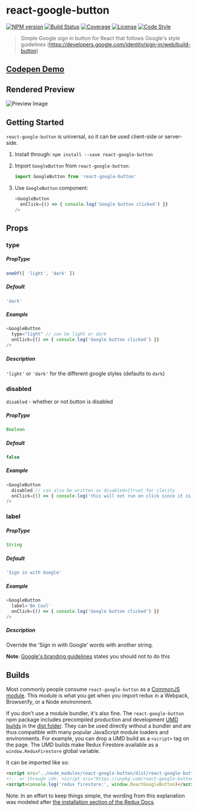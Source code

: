 # react-google-button

[![NPM version][npm-image]][npm-url]
[![Build Status][build-status-image]][build-status-url]
[![Coverage][coverage-image]][coverage-url]
[![License][license-image]][license-url]
[![Code Style][code-style-image]][code-style-url]

> Simple Google sign in button for React that follows Google's style guidelines (https://developers.google.com/identity/sign-in/web/build-button)

## [Codepen Demo](https://codepen.io/prescottprue/pen/NjmeKM)

## Rendered Preview

![Preview Image](https://storage.googleapis.com/pruvit-968.appspot.com/react-google-button/preview.png)

## Getting Started

`react-google-button` is universal, so it can be used client-side or server-side.

1. Install through: `npm install --save react-google-button`

2. Import `GoogleButton` from `react-google-button`:

    ```javascript
    import GoogleButton from 'react-google-button'
    ```

3. Use `GoogleButton` component:

    ```javascript
    <GoogleButton
      onClick={() => { console.log('Google button clicked') }}
    />
    ```

## Props

### type
##### PropType
```js
oneOf([ 'light', 'dark' ])
```

##### Default
```js
'dark'
```

##### Example

```js
<GoogleButton
  type="light" // can be light or dark
  onClick={() => { console.log('Google button clicked') }}
/>
```

##### Description
`'light'` or `'dark'` for the different google styles (defaults to `dark`)


### disabled
`disabled` - whether or not button is disabled

##### PropType
```js
Boolean
```

##### Default
```js
false
```

##### Example

```javascript
<GoogleButton
  disabled // can also be written as disabled={true} for clarity
  onClick={() => { console.log('this will not run on click since it is disabled') }}
/>
```

### label
##### PropType
```js
String
```
##### Default
```js
'Sign in with Google'
```

##### Example

```javascript
<GoogleButton
  label='Be Cool'
  onClick={() => { console.log('Google button clicked') }}
/>
```

##### Description
Override the 'Sign in with Google' words with another string.

**Note**: [Google's branding guidelines](https://developers.google.com/identity/branding-guidelines) states you should not to do this


## Builds

Most commonly people consume `react-google-button` as a [CommonJS module](http://webpack.github.io/docs/commonjs.html). This module is what you get when you import redux in a Webpack, Browserify, or a Node environment.

If you don't use a module bundler, it's also fine. The `react-google-button` npm package includes precompiled production and development [UMD builds](https://github.com/umdjs/umd) in the [dist folder](https://unpkg.com/react-google-button@latest/dist/). They can be used directly without a bundler and are thus compatible with many popular JavaScript module loaders and environments. For example, you can drop a UMD build as a `<script>` tag on the page. The UMD builds make Redux Firestore available as a `window.ReduxFirestore` global variable.

It can be imported like so:

```html
<script src="../node_modules/react-google-button/dist/react-google-button.min.js"></script>
<!-- or through cdn: <script src="https://unpkg.com/react-google-button@latest/dist/react-google-button.min.js"></script> -->
<script>console.log('redux firestore:', window.ReactGoogleButton)</script>
```

Note: In an effort to keep things simple, the wording from this explanation was modeled after [the installation section of the Redux Docs](https://redux.js.org/#installation).

[npm-image]: https://img.shields.io/npm/v/react-google-button.svg?style=flat-square
[npm-url]: https://npmjs.org/package/react-google-button
[build-status-image]: https://img.shields.io/github/workflow/status/prescottprue/react-google-button/NPM%20Package%20Publish?style=flat-square&logo=github
[build-status-url]: https://github.com/prescottprue/react-google-button/actions
[coverage-image]: https://img.shields.io/codeclimate/coverage/github/prescottprue/react-google-button.svg?style=flat-square&logo=codecov
[coverage-url]: https://codeclimate.com/github/prescottprue/react-google-button
[license-image]: https://img.shields.io/npm/l/react-google-button.svg?style=flat-square
[license-url]: https://github.com/prescottprue/react-google-button/blob/master/LICENSE
[code-style-image]: https://img.shields.io/badge/code%20style-standard-brightgreen.svg?style=flat-square
[code-style-url]: http://standardjs.com/
